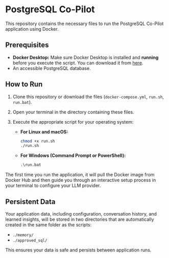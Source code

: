 # PostgreSQL Co-Pilot

This repository contains the necessary files to run the PostgreSQL Co-Pilot application using Docker.

## Prerequisites

*   **Docker Desktop:** Make sure Docker Desktop is installed and **running** before you execute the script. You can download it from [here](https://www.docker.com/products/docker-desktop/).
*   An accessible PostgreSQL database.

## How to Run

1.  Clone this repository or download the files (`docker-compose.yml`, `run.sh`, `run.bat`).
2.  Open your terminal in the directory containing these files.
3.  Execute the appropriate script for your operating system:

    *   **For Linux and macOS:**
        ```bash
        chmod +x run.sh
        ./run.sh
        ```
    *   **For Windows (Command Prompt or PowerShell):**
        ```cmd
        .\run.bat
        ```

The first time you run the application, it will pull the Docker image from Docker Hub and then guide you through an interactive setup process in your terminal to configure your LLM provider.

## Persistent Data

Your application data, including configuration, conversation history, and learned insights, will be stored in two directories that are automatically created in the same folder as the scripts:

*   `./memory/`
*   `./approved_sql/`

This ensures your data is safe and persists between application runs.
